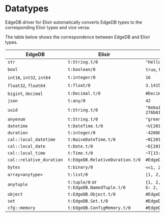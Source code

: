 
# Datatypes
EdgeDB driver for Elixir automatically converts EdgeDB types to the corresponding Elixir types and vice versa.

The table below shows the correspondence between EdgeDB and Elixir types.

| EdgeDB                    | Elixir                                   | Example                                              |
| ------------------------- | ---------------------------------------- | ---------------------------------------------------- |
| `str`                     | `t:String.t/0`                           | `"Hello EdgeDB!"`                                    |
| `bool`                    | `t:boolean/0`                            | `true`, `false`                                      |
| `int16`, `int32`, `int64` | `t:integer/0`                            | `16`                                                 |
| `float32`, `float64`      | `t:float/0`                              | `3.1415`                                             |
| `bigint`, `decimal`       | `t:Decimal.t/0`                          | `#Decimal<1.23>`                                     |
| `json`                    | `t:any/0`                                | `42`                                                 |
| `uuid`                    | `t:String.t/0`                           | `"0eba1636-846e-11ec-845e-276b0105b857"`             |
| `anyenum`                 | `t:String.t/0`                           | `"green"`                                            |
| `datetime`                | `t:DateTime.t/0`                         | `~U[2018-05-07 15:01:22Z]`                           |
| `duration`                | `t:integer/0`                            | `-420000000`                                         |
| `cal::local_datetime`     | `t:NaiveDateTime.t/0`                    | `~N[2018-05-07 15:01:22]`                            |
| `cal::local_date`         | `t:Date.t/0`                             | `~D[2018-05-07]`                                     |
| `cal::local_time`         | `t:Time.t/0`                             | `~T[15:01:22]`                                       |
| `cal::relative_duration`  | `t:EdgeDB.RelativeDuration.t/0`          | `#EdgeDB.RelativeDuration<"PT45.6S">`                |
| `bytes`                   | `t:binary/0`                             | `<<1, 2, 3>>`, `"some bytes"`                        |
| `array<anytype>`          | `t:list/0`                               | `[1, 2, 3]`                                          |
| `anytuple`                | `t:tuple/0` or `t:EdgeDB.NamedTuple.t/0` | `{1, 2, 3}`, `#EdgeDB.NamedTuple<a: 1, b: 2, c: 3>}` |
| `object`                  | `t:EdgeDB.Object.t/0`                    | `#EdgeDB.Object<name := "username">}`                |
| `set`                     | `t:EdgeDB.Set.t/0`                       | `#EdgeDB.Set<{1, 2, 3}>}`                            |
| `cfg::memory`             | `t:EdgeDB.ConfigMemory.t/0`              | `#EdgeDB.ConfigMemory<"5KiB">`                       |

